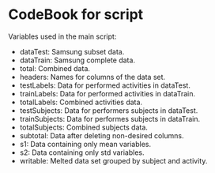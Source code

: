 # CodeBook for script
Variables used in the main script:

* dataTest: Samsung subset data.
* dataTrain: Samsung complete data.
* total: Combined data.
* headers: Names for columns of the data set.
* testLabels: Data for performed activities in dataTest.
* trainLabels: Data for performed activities in dataTrain.
* totalLabels: Combined activities data.
* testSubjects: Data for performers subjects in dataTest.
* trainSubjects: Data for performes subjects in dataTrain.
* totalSubjects: Combined subjects data.
* subtotal: Data after deleting non-desired columns.
* s1: Data containing only mean variables.
* s2: Data containing only std variables.
* writable: Melted data set grouped by subject and activity.